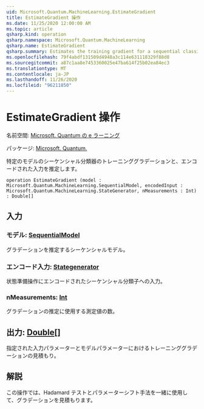 ```yaml
---
uid: Microsoft.Quantum.MachineLearning.EstimateGradient
title: EstimateGradient 操作
ms.date: 11/25/2020 12:00:00 AM
ms.topic: article
qsharp.kind: operation
qsharp.namespace: Microsoft.Quantum.MachineLearning
qsharp.name: EstimateGradient
qsharp.summary: Estimates the training gradient for a sequential classifier at a particular model and for a given encoded input.
ms.openlocfilehash: 79f4abdf131509d4948a3c114e631118329f88d8
ms.sourcegitcommit: a87c1aa8e7453360025e47ba614f25b02ea84ec3
ms.translationtype: MT
ms.contentlocale: ja-JP
ms.lasthandoff: 11/26/2020
ms.locfileid: "96211850"
---
```

# <a name="estimategradient-operation"></a>EstimateGradient 操作

名前空間: [Microsoft. Quantum の e ラーニング](xref:Microsoft.Quantum.MachineLearning)

パッケージ: [Microsoft. Quantum.](https://nuget.org/packages/Microsoft.Quantum.MachineLearning)


特定のモデルのシーケンシャル分類器のトレーニンググラデーションと、エンコードされた入力を推定します。

```qsharp
operation EstimateGradient (model : Microsoft.Quantum.MachineLearning.SequentialModel, encodedInput : Microsoft.Quantum.MachineLearning.StateGenerator, nMeasurements : Int) : Double[]
```


## <a name="input"></a>入力

### <a name="model--sequentialmodel"></a>モデル: [SequentialModel](xref:Microsoft.Quantum.MachineLearning.SequentialModel)

グラデーションを推定するシーケンシャルモデル。


### <a name="encodedinput--stategenerator"></a>エンコード入力: [Stategenerator](xref:Microsoft.Quantum.MachineLearning.StateGenerator)

状態準備操作にエンコードされたシーケンシャル分類子への入力。


### <a name="nmeasurements--int"></a>nMeasurements: [Int](xref:microsoft.quantum.lang-ref.int)

グラデーションの推定に使用する測定値の数。



## <a name="output--double"></a>出力: [Double](xref:microsoft.quantum.lang-ref.double)[]

指定された入力パラメーターとモデルパラメーターにおけるトレーニンググラデーションの見積もり。

## <a name="remarks"></a>解説

この操作では、Hadamard テストとパラメーターシフト手法を一緒に使用して、グラデーションを見積もります。